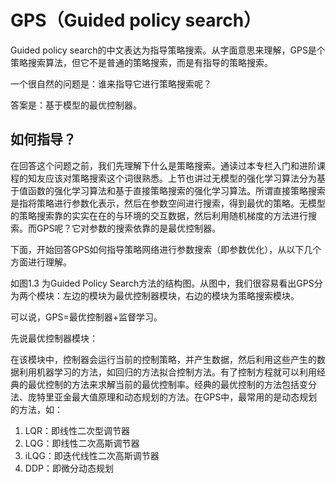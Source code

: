 

<!--
 * @version:
 * @Author:  StevenJokess（蔡舒起） https://github.com/StevenJokess
 * @Date: 2023-03-13 01:09:10
 * @LastEditors:  StevenJokess（蔡舒起） https://github.com/StevenJokess
 * @LastEditTime: 2023-03-23 22:20:44
 * @Description:
 * @Help me: 如有帮助，请赞助，失业3年了。![支付宝收款码](https://github.com/StevenJokess/d2rl/blob/master/img/%E6%94%B6.jpg)
 * @TODO::
 * @Reference:
-->
# GPS（Guided policy search）

Guided policy search的中文表达为指导策略搜索。从字面意思来理解，GPS是个策略搜索算法，但它不是普通的策略搜索，而是有指导的策略搜索。

一个很自然的问题是：谁来指导它进行策略搜索呢？

答案是：基于模型的最优控制器。

## 如何指导？

在回答这个问题之前，我们先理解下什么是策略搜索。通读过本专栏入门和进阶课程的知友应该对策略搜索这个词很熟悉。上节也讲过无模型的强化学习算法分为基于值函数的强化学习算法和基于直接策略搜索的强化学习算法。所谓直接策略搜索是指将策略进行参数化表示，然后在参数空间进行搜索，得到最优的策略。无模型的策略搜索靠的实实在在的与环境的交互数据，然后利用随机梯度的方法进行搜索。而GPS呢？它对参数的搜索依靠的是最优控制器。

下面，开始回答GPS如何指导策略网络进行参数搜索（即参数优化），从以下几个方面进行理解。

如图1.3 为Guided Policy Search方法的结构图。从图中，我们很容易看出GPS分为两个模块：左边的模块为最优控制器模块，右边的模块为策略搜索模块。

可以说，GPS=最优控制器+监督学习。

先说最优控制器模块：

在该模块中，控制器会运行当前的控制策略，并产生数据，然后利用这些产生的数据利用机器学习的方法，如回归的方法拟合控制方法。有了控制方程就可以利用经典的最优控制的方法来求解当前的最优控制率。经典的最优控制的方法包括变分法、庞特里亚金最大值原理和动态规划的方法。在GPS中，最常用的是动态规划的方法，如：

1. LQR：即线性二次型调节器
1. LQG：即线性二次高斯调节器
1. iLQG：即迭代线性二次高斯调节器
1. DDP：即微分动态规划


[1]: https://zhuanlan.zhihu.com/p/31084371
